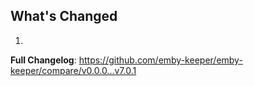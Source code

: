 ## What's Changed

1.

**Full Changelog**: https://github.com/emby-keeper/emby-keeper/compare/v0.0.0...v7.0.1
